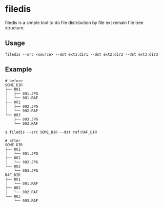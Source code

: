 # filedis

filedis is a simple tool to do file distribution by file ext 
remain file tree structure.

## Usage

```shell
filedis --src <source> --dst ext1:dir1 --dst ext2:dir2 --dst ext3:dir3
```

## Example

```shell
# before
SOME_DIR
├── 001
│   ├── 001.JPG
│   └── 001.RAF
├── 002
│   ├── 002.JPG
│   └── 002.RAF
└── 003
    ├── 003.JPG
    └── 003.RAF

$ filedis --src SOME_DIR --dst raf:RAF_DIR

# after
SOME_DIR
├── 001
│   └── 001.JPG
├── 002
│   └── 002.JPG
└── 003
    └── 003.JPG
RAF_DIR
├── 001
│   └── 001.RAF
├── 002
│   └── 002.RAF
└── 003
    └── 003.RAF
```

